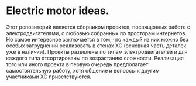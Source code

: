 # Electric motor ideas. 

Этот репозиторий является сборником проектов, посвященных работе с электродвигателями, с любовью собранных по просторам интернетов. Но самое интересное заключается в том, что каждый из них можно без особых затруднений реализовать в стенах ХС (основная часть деталек уже в наличии). Проекты разделены по типам электродвигателей и для каждого типа отсортированы по возрастанию сложности. Реализация того или иного проекта в первую очередь предполагает самостоятельную работу, хотя общение и вопросы к другим участниками ХС приветствуются.